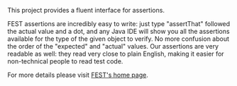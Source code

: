 This project provides a fluent interface for assertions. 

FEST assertions are incredibly easy to write: just type "assertThat" followed the actual value and a dot, and any Java 
IDE will show you all the assertions available for the type of the given object to verify. No more confusion about the 
order of the "expected" and "actual" values. Our assertions are very readable as well: they read very close to plain 
English, making it easier for non-technical people to read test code.

For more details please visit [FEST's home page](http://fest.easytesting.org).